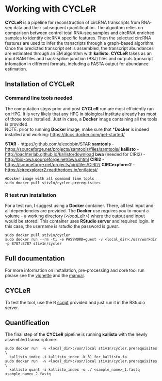 # Working with CYCLeR

**CYCLeR** is a pipeline for reconstruction of circRNA transcripts from RNA-seq data and their subsequent quantification. The algorithm relies on comparison between control total RNA-seq samples and circRNA enriched samples to identify circRNA specific features. Then the selected circRNA features are used to infer the transcripts through a graph-based algorithm. Once the predicted transcript set is assembled, the transcript abundances are estimated through an EM algorithm with **kallisto**. **CYCLeR** takes as an input BAM files and back-splice junction (BSJ) files and outputs transcript infomation in different formats, including a FASTA output for abundance estimation. 

## Installation of CYCLeR

### Command line tools needed
The computation steps prior and post **CYCLeR** run are most efficiently run on HPC. It is very likely that any HPC in biological institute already has most of those tools installed. Just in case, a **Docker** image containing all the tools is provided.  
NOTE: prior to running **Docker** image, make sure that ***Docker** is indeed installed and working: https://docs.docker.com/get-started/

**STAR** - https://github.com/alexdobin/STAR
**samtools** - https://sourceforge.net/projects/samtools/files/samtools/
**kallisto** - http://pachterlab.github.io/kallisto/download
**bwa** (needed for CIRI2) - http://bio-bwa.sourceforge.net/bwa.shtml
**CIRI2** - https://sourceforge.net/projects/ciri/files/CIRI2/
**CIRCexplorer2** - https://circexplorer2.readthedocs.io/en/latest/
```
#Docker image with all command line tools  
sudo docker pull stiv1n/cycler.prerequisites
```
### R test run installation
For a test run, I suggest using a **Docker** container. There, all test input and all dependencies are provided. 
The **Docker** use requires you to mount a volume - a working directory (*<local_dir>*) where the output and input would be stored.
This container uses **RStudio server** and required login. In this case, the  username is *rstudio* the password is *guest*.
```
sudo docker pull stiv1n/cycler
sudo docker run --rm -ti -e PASSWORD=guest -v <local_dir>:/usr/workdir -p 8787:8787 stiv1n/cycler
```
## Full documentation
For more information on installation, pre-processing and core tool run please see the [vignette](https://raw.githubusercontent.com/stiv1n/CYCLeR/main/CYCLeR_workflow.pdf) and the [manual](https://raw.githubusercontent.com/stiv1n/CYCLeR/main/CYCLeR.pdf). 

## CYCLeR
To test the tool, use the R [script](https://raw.githubusercontent.com/stiv1n/CYCLeR/main/docker_test.R) provided and just run it in the RStudio server.

## Quantification 
The final step of the **CYCLeR** pipeline is running **kallisto** with the newly assembled transcriptome.    


```
sudo docker run  -v <local_dir>:/usr/local stiv1n/cycler.prerequisites \
  kallisto index -i kallisto_index -k 31 for_kallisto.fa
sudo docker run  -v <local_dir>:/usr/local stiv1n/cycler.prerequisites \
  kallisto quant -i kallisto_index -o ./ <sample_name>_1.fastq <sample_name>_2.fastq
```


